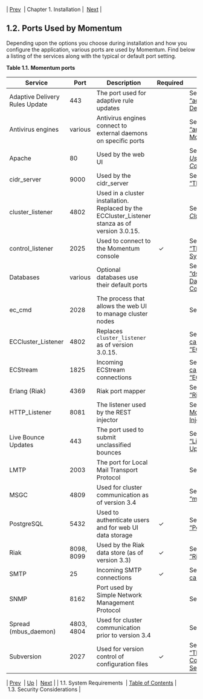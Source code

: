 | [Prev](install.requirements)  | Chapter 1. Installation |  [Next](install.security.php) |

## 1.2. Ports Used by Momentum

Depending upon the options you choose during installation and how you configure the application, various ports are used by Momentum. Find below a listing of the services along with the typical or default port setting.

<a name="idp216560"></a>

**Table 1.1. Momentum ports**

| Service | Port | Description | Required | Link |
| --- | --- | --- | --- | --- |
| Adaptive Delivery Rules Update | 443 | The port used for adaptive rule updates |   | See [Section 14.2, “adaptive – Adaptive Delivery”](modules.adaptive "14.2. adaptive – Adaptive Delivery") |
| Antivirus engines | various | Antivirus engines connect to external daemons on specific ports |   | See [Section 14.5, “antivirus – Antivirus Modules”](modules.antivirus "14.5. antivirus – Antivirus Modules") |
| Apache | 80 | Used by the web UI |   | See [Chapter 3, *Using the Web Console*](web3 "Chapter 3. Using the Web Console")  |
| cidr_server | 9000 | Used by the cidr_server |   | See [Section 7.10, “The `cidr_server`”](cluster.cidr_server "7.10. The cidr_server") |
| cluster_listener | 4802 | Used in a cluster installation. Replaced by the ECCluster_Listener stanza as of version 3.0.15. |   | See [Chapter 7, *Clustering*](cluster "Chapter 7. Clustering") |
| control_listener | 2025 | Used to connect to the Momentum console |  ✓ | See [Section 4.1, “The Momentum System Console”](operations.console "4.1. The Momentum System Console") |
| Databases | various | Optional databases use their default ports |   | See [Section 14.30, “ds_core – Datasource Query Core”](modules.ds_core "14.30. ds_core – Datasource Query Core") |
| ec_cmd | 2028 | The process that allows the web UI to manage cluster nodes |   | See [ec_cmd](executable.ec_cmd "ec_cmd") |
| ECCluster_Listener | 4802 | Replaces `cluster_listener` as of version 3.0.15. |   | See [the section called “ECCluster_Listener”](ecelerity-cluster.conf#ecelerity-cluster.conf.eccluster_listener "ECCluster_Listener") |
| ECStream | 1825 | Incoming ECStream connections |   | See [the section called “ECStream_Listener”](ecelerity.conf#ecelerity.conf.ecstream_listener "ECStream_Listener") |
| Erlang (Riak) | 4369 | Riak port mapper |   | See [Section 4.4.2, “Riak Ports”](operations.riak#operations.riak.ports "4.4.2. Riak Ports") |
| HTTP_Listener | 8081 | The listener used by the REST injector |   | See "[The Momentum REST Injector](https://support.messagesystems.com/docs/web-rest-injector/index)" |
| Live Bounce Updates | 443 | The port used to submit unclassified bounces |   | See [Section 14.44, “Live Bounce Updates – Module”](modules.live.bounce.updates "14.44. Live Bounce Updates – Module") |
| LMTP | 2003 | The port for Local Mail Transport Protocol |   | See [lmtp_port](conf.ref.lmtp_port "lmtp_port") |
| MSGC | 4809 | Used for cluster communication as of version 3.4 |   | See [Section 14.47, “msgc – Modules”](modules.msgc "14.47. msgc – Modules") |
| PostgreSQL | 5432 | Used to authenticate users and for web UI data storage |  ✓ | See [Section 4.3, “PostgreSQL”](operations.postgresql "4.3. PostgreSQL") |
| Riak | 8098, 8099 | Used by the Riak data store (as of version 3.3) |  ✓ | See [Section 4.4.2, “Riak Ports”](operations.riak#operations.riak.ports "4.4.2. Riak Ports") |
| SMTP | 25 | Incoming SMTP connections |  ✓ | See [the section called “Listeners”](ecelerity.conf#ecelerity.conf3.listeners "Listeners") |
| SNMP | 8162 | Port used by Simple Network Management Protocol |   | See [SNMP](conf.ref.snmp "SNMP") |
| Spread (mbus_daemon) | 4803, 4804 | Used for cluster communication prior to version 3.4 |   | See [mbus.conf](mbus.conf "mbus.conf") |
| Subversion | 2027 | Used for version control of configuration files |  ✓ | See [Section 2.7, “The Momentum Configuration Server: ecconfigd”](conf.ecconfigd "2.7. The Momentum Configuration Server: ecconfigd") |

| [Prev](install.requirements)  | [Up](install.php) |  [Next](install.security.php) |
| 1.1. System Requirements  | [Table of Contents](index) |  1.3. Security Considerations |
